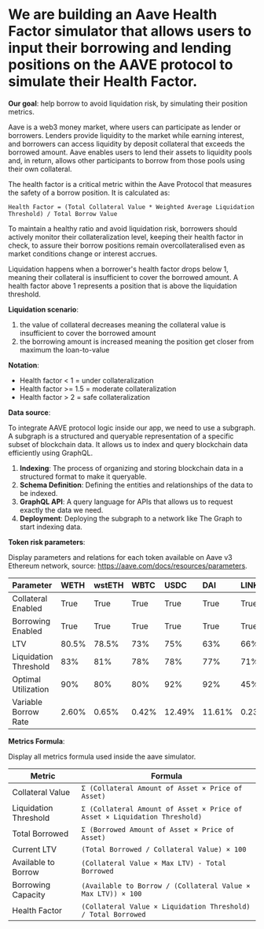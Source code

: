 # We are building an Aave Health Factor simulator that allows users to input their borrowing and lending positions on the AAVE protocol to simulate their Health Factor.

**Our goal**: help borrow to avoid liquidation risk, by simulating their position metrics.

Aave is a web3 money market, where users can participate as lender or borrowers. Lenders provide liquidity to the market while earning interest, and borrowers can access liquidity by deposit collateral that exceeds the borrowed amount. Aave enables users to lend their assets to liquidity pools and, in return, allows other participants to borrow from those pools using their own collateral.

The health factor is a critical metric within the Aave Protocol that measures the safety of a borrow position. It is calculated as:

`Health Factor = (Total Collateral Value * Weighted Average Liquidation Threshold) / Total Borrow Value`

To maintain a healthy ratio and avoid liquidation risk, borrowers should actively monitor their collateralization level, keeping their health factor in check, to assure their borrow positions remain overcollateralised even as market conditions change or interest accrues.

Liquidation happens when a borrower's health factor drops below 1, meaning their collateral is insufficient to cover the borrowed amount. A health factor above 1 represents a position that is above the liquidation threshold.

**Liquidation scenario**:

1. the value of collateral decreases meaning the collateral value is insufficient to cover the borrowed amount
2. the borrowing amount is increased meaning the position get closer from maximum the loan-to-value

**Notation**:

- Health factor < 1 = under collateralization
- Health factor >= 1.5 = moderate collateralization
- Health factor > 2 = safe collateralization

**Data source**:

To integrate AAVE protocol logic inside our app, we need to use a subgraph. A subgraph is a structured and queryable representation of a specific subset of blockchain data. It allows us to index and query blockchain data efficiently using GraphQL.

1. **Indexing**: The process of organizing and storing blockchain data in a structured format to make it queryable.
2. **Schema Definition**: Defining the entities and relationships of the data to be indexed.
3. **GraphQL API**: A query language for APIs that allows us to request exactly the data we need.
4. **Deployment**: Deploying the subgraph to a network like The Graph to start indexing data.

**Token risk parameters**:

Display parameters and relations for each token available on Aave v3 Ethereum network, source: https://aave.com/docs/resources/parameters.

|               Parameter |    WETH |  wstETH |    WBTC |    USDC |     DAI |    LINK |    AAVE |   cbETH |    USDT |    rETH |    LUSD |     CRV |     MKR |     SNX |     BAL |     UNI |     LDO |     ENS |   1INCH |    FRAX |     GHO |     RPL |    sDAI |     STG |     KNC |     FXS |  crvUSD |   PYUSD |   weETH |   osETH |    USDe |    ETHx |   sUSDe |    tBTC |   cbBTC |    USDS |   rsETH |
|:------------------------|:--------|:--------|:--------|:--------|:--------|:--------|:--------|:--------|:--------|:--------|:--------|:--------|:--------|:--------|:--------|:--------|:--------|:--------|:--------|:--------|:--------|:--------|:--------|:--------|:--------|:--------|:--------|:--------|:--------|:--------|:--------|:--------|:--------|:--------|:--------|:--------|:--------|
|      Collateral Enabled |    True |    True |    True |    True |    True |    True |    True |    True |    True |    True |   False |    True |    True |    True |    True |    True |    True |    True |    True |   False |   False |   False |    True |   False |   False |   False |   False |    True |    True |    True |    True |    True |    True |    True |    True |    True |    True |
|       Borrowing Enabled |    True |    True |    True |    True |    True |    True |   False |    True |    True |    True |    True |    True |    True |    True |    True |    True |    True |    True |    True |    True |    True |    True |   False |    True |    True |    True |    True |    True |    True |    True |    True |    True |   False |    True |    True |    True |    True |
|                     LTV |   80.5% |   78.5% |     73% |     75% |     63% |     66% |     66% |     75% |     75% |     75% |      0% |     35% |     65% |     49% |     57% |     65% |     40% |     39% |     57% |      0% |      0% |      0% |     75% |      0% |      0% |      0% |      0% |     75% |   77.5% |   72.5% |     72% |   74.5% |     72% |     73% |     73% |     75% |     72% |
|   Liquidation Threshold |     83% |     81% |     78% |     78% |     77% |     71% |     73% |     79% |     78% |     79% |     77% |     41% |     70% |     65% |     59% |     74% |     50% |     49% |     67% |     72% |      0% |      0% |     78% |     37% |     37% |     42% |      0% |     78% |     80% |     75% |     75% |     77% |     75% |     78% |     78% |     78% |     75% |
|     Optimal Utilization |     90% |     80% |     80% |     92% |     92% |     45% |     45% |     45% |     92% |     45% |     80% |     70% |     45% |     80% |     80% |     45% |     45% |     45% |     45% |     90% |     99% |     80% |     90% |     45% |     45% |     45% |     80% |     80% |     30% |     45% |     80% |     45% |     90% |     45% |     45% |     92% |     45% |
|    Variable Borrow Rate |   2.60% |   0.65% |   0.42% |  12.49% |  11.61% |   0.23% |   0.00% |   2.07% |  10.31% |   0.36% |  15.27% |  13.21% |   0.22% |   3.60% |   5.79% |   0.39% |   0.26% |   0.53% |   4.95% |  11.73% |   9.42% |   3.99% |   0.00% |   0.33% |   3.32% |   0.26% |  24.10% |  10.86% |   1.05% |   0.58% |   7.72% |   0.06% |   0.00% |   0.21% |   0.38% |  12.70% |   0.00% |

**Metrics Formula**:

Display all metrics formula used inside the aave simulator.

| **Metric**              | **Formula**                                                                 |
|--------------------------|-----------------------------------------------------------------------------|
| Collateral Value         | `Σ (Collateral Amount of Asset × Price of Asset)`                          |
| Liquidation Threshold    | `Σ (Collateral Amount of Asset × Price of Asset × Liquidation Threshold)`  |
| Total Borrowed           | `Σ (Borrowed Amount of Asset × Price of Asset)`                            |
| Current LTV              | `(Total Borrowed / Collateral Value) × 100`                                |
| Available to Borrow      | `(Collateral Value × Max LTV) - Total Borrowed`                            |
| Borrowing Capacity       | `(Available to Borrow / (Collateral Value × Max LTV)) × 100`               |
| Health Factor            | `(Collateral Value × Liquidation Threshold) / Total Borrowed`              |
